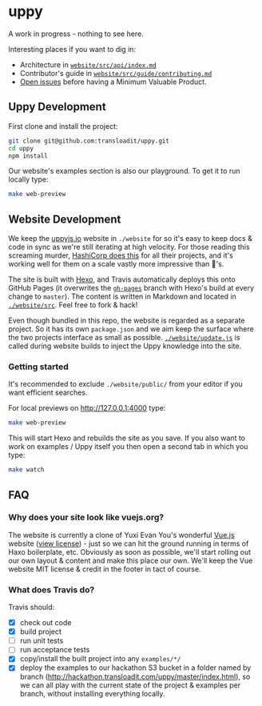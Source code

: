 # uppy

A work in progress - nothing to see here.

Interesting places if you want to dig in:

 - Architecture in [`website/src/api/index.md`](website/src/api/index.md)
 - Contributor's guide in [`website/src/guide/contributing.md`](src/guide/contributing.md)
 - [Open issues](https://github.com/transloadit/uppy/milestones/Minimum%20Viable%20Product) before having a Minimum Valuable Product. 

## Uppy Development

First clone and install the project:

```bash
git clone git@github.com:transloadit/uppy.git
cd uppy
npm install
```

Our website's examples section is also our playground. To get it to run locally type:

```bash
make web-preview
```

## Website Development

We keep the [uppyjs.io](http://uppyjs.io) website in `./website` for so it's easy to keep docs & code in sync as we're still iterating at high velocity. For those reading this screaming murder, [HashiCorp does this](https://github.com/hashicorp/terraform/tree/master/website) for all their projects, and it's working well for them on a scale vastly more impressive than :dog:'s.

The site is built with [Hexo](http://hexo.io/), and Travis automatically deploys this onto GitHub Pages (it overwrites the [`gh-pages`](https://github.com/transloadit/uppy/tree/gh-pages) branch with Hexo's build at every change to `master`). The content is written in Markdown and located in [`./website/src`](website/src). Feel free to fork & hack!  

Even though bundled in this repo, the website is regarded as a separate project. So it has its own `package.json` and we aim keep the surface where the two projects interface as small as possible. [`./website/update.js`](website/update.js) is called during website builds to inject the Uppy knowledge into the site.

### Getting started

It's recommended to exclude `./website/public/` from your editor if you want efficient searches.

For local previews on http://127.0.0.1:4000 type:

```bash
make web-preview
```

This will start Hexo and rebuilds the site as you save. If you also want to work on examples / Uppy itself you then open a second tab in which you type:

```bash
make watch
```

## FAQ

### Why does your site look like vuejs.org?

The website is currently a clone of Yuxi Evan You's wonderful [Vue.js](http://vuejs.org/) website ([view license](website/VUEORG_LICENSE)) - just so we can hit the ground running in terms of Haxo boilerplate, etc. Obviously as soon as possible, we'll start rolling out our own layout & content and make this place our own. We'll keep the Vue website MIT license & credit in the footer in tact of course.

### What does Travis do?

Travis should:

- [x] check out code 
- [x] build project
- [ ] run unit tests
- [ ] run acceptance tests
- [x] copy/install the built project into any `examples/*/`
- [x] deploy the examples to our hackathon S3 bucket in a folder named by branch (http://hackathon.transloadit.com/uppy/master/index.html), so we can all play with the current state of the project & examples per branch, without installing everything locally.
